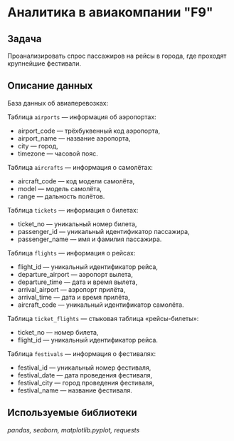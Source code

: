 # Аналитика в авиакомпании "F9"

## Задача

Проанализировать спрос пассажиров на рейсы в города, где проходят крупнейшие фестивали.

## Описание данных

База данных об авиаперевозках:

Таблица `airports` — информация об аэропортах:
* airport_code — трёхбуквенный код аэропорта,
* airport_name — название аэропорта,
* city — город,
* timezone — часовой пояс.

Таблица `aircrafts` — информация о самолётах:
* aircraft_code — код модели самолёта,
* model — модель самолёта,
* range — дальность полётов.

Таблица `tickets` — информация о билетах:
* ticket_no — уникальный номер билета,
* passenger_id — уникальный идентификатор пассажира,
* passenger_name — имя и фамилия пассажира.

Таблица `flights` — информация о рейсах:
* flight_id — уникальный идентификатор рейса,
* departure_airport — аэропорт вылета,
* departure_time — дата и время вылета,
* arrival_airport — аэропорт прилёта,
* arrival_time — дата и время прилёта,
* aircraft_code — уникальный идентификатор самолёта.

Таблица `ticket_flights` — стыковая таблица «рейсы-билеты»:
* ticket_no — номер билета,
* flight_id — уникальный идентификатор рейса.

Таблица `festivals` — информация о фестивалях:
* festival_id — уникальный номер фестиваля,
* festival_date — дата проведения фестиваля,
* festival_city — город проведения фестиваля,
* festival_name — название фестиваля.


## Используемые библиотеки
*pandas, seaborn, matplotlib.pyplot, requests*
